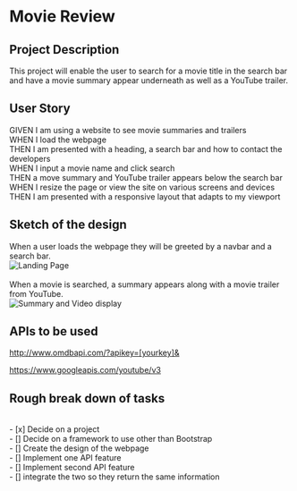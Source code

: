 # Movie Review

## Project Description

This project will enable the user to search for a movie title in the search bar and have a movie summary appear underneath as well as a YouTube trailer.

## User Story

GIVEN I am using a website to see movie summaries and trailers <br />
WHEN I load the webpage <br />
THEN I am presented with a heading, a search bar and how to contact the developers <br />
WHEN I input a movie name and click search <br />
THEN a move summary and YouTube trailer appears below the search bar <br />
WHEN I resize the page or view the site on various screens and devices <br />
THEN I am presented with a responsive layout that adapts to my viewport <br />

## Sketch of the design

When a user loads the webpage they will be greeted by a navbar and a search bar. <br />
![Landing Page](/asset/images/protoype_images/prototype_images_landing.png)
<br />
<br />
When a movie is searched, a summary appears along with a movie trailer from YouTube. <br />
![Summary and Video display](/asset/images/protoype_images/protoype_images_search.png)

## APIs to be used

http://www.omdbapi.com/?apikey=[yourkey]&

https://www.googleapis.com/youtube/v3

## Rough break down of tasks

<br />
- [x] Decide on a project <br />
- [] Decide on a framework to use other than Bootstrap<br />
- [] Create the design of the webpage<br />
- [] Implement one API feature<br />
- [] Implement second API feature<br />
- [] integrate the two so they return the same information<br />
